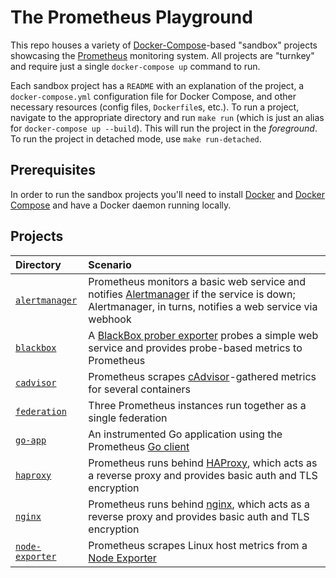 # The Prometheus Playground

This repo houses a variety of [Docker-Compose](https://docs.docker.com/compose)-based "sandbox" projects showcasing the [Prometheus](https://prometheus.io) monitoring system. All projects are "turnkey" and require just a single `docker-compose up` command to run.

Each sandbox project has a `README` with an explanation of the project, a `docker-compose.yml` configuration file for Docker Compose, and other necessary resources (config files, `Dockerfile`s, etc.). To run a project, navigate to the appropriate directory and run `make run` (which is just an alias for `docker-compose up --build`). This will run the project in the *foreground*. To run the project in detached mode, use `make run-detached`.

## Prerequisites

In order to run the sandbox projects you'll need to install [Docker](https://docker.com) and [Docker Compose](https://docs.docker.com/compose) and have a Docker daemon running locally.

## Projects

Directory | Scenario
:---------|:--------
[`alertmanager`](./alertmanager) | Prometheus monitors a basic web service and notifies [Alertmanager](https://prometheus.io/docs/alerting/alertmanager/) if the service is down; Alertmanager, in turns, notifies a web service via webhook
[`blackbox`](./blackbox) | A [BlackBox prober exporter](https://github.com/prometheus/blackbox_exporter) probes a simple web service and provides probe-based metrics to Prometheus
[`cadvisor`](./cadvisor) | Prometheus scrapes [cAdvisor](https://github.com/google/cadvisor)-gathered metrics for several containers
[`federation`](./federation) | Three Prometheus instances run together as a single federation
[`go-app`](./go-app) | An instrumented Go application using the Prometheus [Go client](https://github.com/prometheus/client_golang)
[`haproxy`](./haproxy) | Prometheus runs behind [HAProxy](https://haproxy.org/), which acts as a reverse proxy and provides basic auth and TLS encryption
[`nginx`](./nginx) | Prometheus runs behind [nginx](https://nginx.org), which acts as a reverse proxy and provides basic auth and TLS encryption
[`node-exporter`](./node-exporter) | Prometheus scrapes Linux host metrics from a [Node Exporter](https://prometheus.io/docs/guides/node-exporter/)
